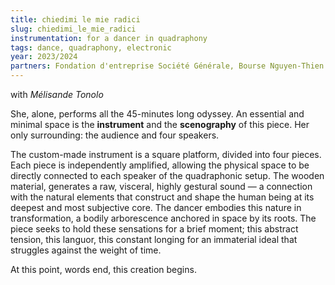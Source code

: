 ```yaml
---
title: chiedimi le mie radici
slug: chiedimi_le_mie_radici
instrumentation: for a dancer in quadraphony
tags: dance, quadraphony, electronic
year: 2023/2024
partners: Fondation d'entreprise Société Générale, Bourse Nguyen-Thien Dao
---
```


with *Mélisande Tonolo*

She, alone, performs all the 45-minutes long odyssey. An essential and minimal space is the **instrument** and the **scenography** of this piece. Her only surrounding: the audience and four speakers.

The custom-made instrument is a square platform, divided into four pieces. Each piece is independently amplified, allowing the physical space to be directly connected to each speaker of the quadraphonic setup.
The wooden material, generates a raw, visceral, highly gestural sound — a connection with the natural elements that construct and shape the human being at its deepest and most subjective core. The dancer embodies this nature in transformation, a bodily arborescence anchored in space by its roots.
The piece seeks to hold these sensations for a brief moment; this abstract tension, this languor, this constant longing for an immaterial ideal that struggles against the weight of time.

At this point, words end, this creation begins.
